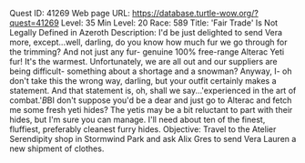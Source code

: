 Quest ID: 41269
Web page URL: https://database.turtle-wow.org/?quest=41269
Level: 35
Min Level: 20
Race: 589
Title: 'Fair Trade' Is Not Legally Defined in Azeroth
Description: I'd be just delighted to send Vera more, except...well, darling, do you know how much fur we go through for the trimming? And not just any fur- genuine 100% free-range Alterac Yeti fur! It's the warmest. Unfortunately, we are all out and our suppliers are being difficult- something about a shortage and a snowman? Anyway, I- oh don't take this the wrong way, darling, but your outfit certainly makes a statement. And that statement is, oh, shall we say...'experienced in the art of combat.'$B$BI don't suppose you'd be a dear and just go to Alterac and fetch me some fresh yeti hides? The yetis may be a bit reluctant to part with their hides, but I'm sure you can manage. I'll need about ten of the finest, fluffiest, preferably cleanest furry hides.
Objective: Travel to the Atelier Serendipity shop in Stormwind Park and ask Alix Gres to send Vera Lauren a new shipment of clothes.
